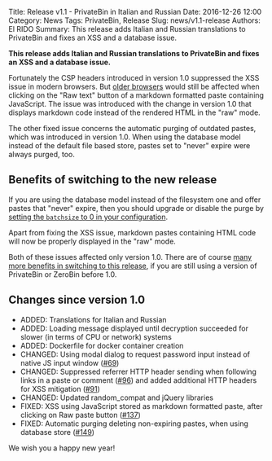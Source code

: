 Title: Release v1.1 - PrivateBin in Italian and Russian
Date: 2016-12-26 12:00
Category: News
Tags: PrivateBin, Release
Slug: news/v1.1-release
Authors: El RIDO
Summary: This release adds Italian and Russian translations to PrivateBin and fixes an XSS and a database issue.

**This release adds Italian and Russian translations to PrivateBin and fixes an XSS and a database issue.**

Fortunately the CSP headers introduced in version 1.0 suppressed the XSS issue in modern browsers. But [older browsers](http://caniuse.com/contentsecuritypolicy) would still be affected when clicking on the "Raw text" button of a markdown formatted paste containing JavaScript. The issue was introduced with the change in version 1.0 that displays markdown code instead of the rendered HTML in the "raw" mode.

The other fixed issue concerns the automatic purging of outdated pastes, which was introduced in version 1.0. When using the database model instead of the default file based store, pastes set to "never" expire were always purged, too.

## Benefits of switching to the new release

If you are using the database model instead of the filesystem one and offer pastes that "never" expire, then you should upgrade or disable the purge by [setting the `batchsize` to 0 in your configuration](https://github.com/PrivateBin/PrivateBin/wiki/Configuration#purge).

Apart from fixing the XSS issue, markdown pastes containing HTML code will now be properly displayed in the "raw" mode.

Both of these issues affected only version 1.0. There are of course [many more benefits in switching to this release](https://privatebin.info/news/v1.0-release.html), if you are still using a version of PrivateBin or ZeroBin before 1.0.

## Changes since version 1.0

* ADDED: Translations for Italian and Russian
* ADDED: Loading message displayed until decryption succeeded for slower (in terms of CPU or network) systems
* ADDED: Dockerfile for docker container creation
* CHANGED: Using modal dialog to request password input instead of native JS input window ([#69](https://github.com/PrivateBin/PrivateBin/issues/69))
* CHANGED: Suppressed referrer HTTP header sending when following links in a paste or comment ([#96](https://github.com/PrivateBin/PrivateBin/issues/96)) and added additional HTTP headers for XSS mitigation ([#91](https://github.com/PrivateBin/PrivateBin/issues/91))
* CHANGED: Updated random_compat and jQuery libraries
* FIXED: XSS using JavaScript stored as markdown formatted paste, after clicking on Raw paste button ([#137](https://github.com/PrivateBin/PrivateBin/issues/137))
* FIXED: Automatic purging deleting non-expiring pastes, when using database store ([#149](https://github.com/PrivateBin/PrivateBin/issues/149))

We wish you a happy new year!

